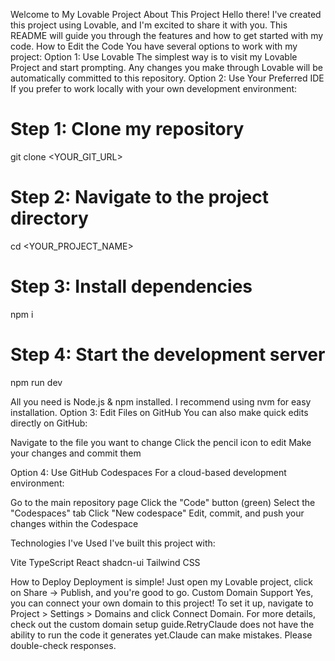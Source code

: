 Welcome to My Lovable Project
About This Project
Hello there! I've created this project using Lovable, and I'm excited to share it with you. This README will guide you through the features and how to get started with my code.
How to Edit the Code
You have several options to work with my project:
Option 1: Use Lovable
The simplest way is to visit my Lovable Project and start prompting. Any changes you make through Lovable will be automatically committed to this repository.
Option 2: Use Your Preferred IDE
If you prefer to work locally with your own development environment:

# Step 1: Clone my repository
git clone <YOUR_GIT_URL>

# Step 2: Navigate to the project directory
cd <YOUR_PROJECT_NAME>

# Step 3: Install dependencies
npm i

# Step 4: Start the development server
npm run dev

All you need is Node.js & npm installed. I recommend using nvm for easy installation.
Option 3: Edit Files on GitHub
You can also make quick edits directly on GitHub:

Navigate to the file you want to change
Click the pencil icon to edit
Make your changes and commit them

Option 4: Use GitHub Codespaces
For a cloud-based development environment:

Go to the main repository page
Click the "Code" button (green)
Select the "Codespaces" tab
Click "New codespace"
Edit, commit, and push your changes within the Codespace

Technologies I've Used
I've built this project with:

Vite
TypeScript
React
shadcn-ui
Tailwind CSS

How to Deploy
Deployment is simple! Just open my Lovable project, click on Share → Publish, and you're good to go.
Custom Domain Support
Yes, you can connect your own domain to this project!
To set it up, navigate to Project > Settings > Domains and click Connect Domain.
For more details, check out the custom domain setup guide.RetryClaude does not have the ability to run the code it generates yet.Claude can make mistakes. Please double-check responses.
